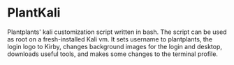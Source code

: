# PlantKali
Plantplants' kali customization script written in bash.
The script can be used as root on a fresh-installed Kali vm.
It sets username to plantplants, the login logo to Kirby, changes background images for the login and desktop,
  downloads useful tools, and makes some changes to the terminal profile.
